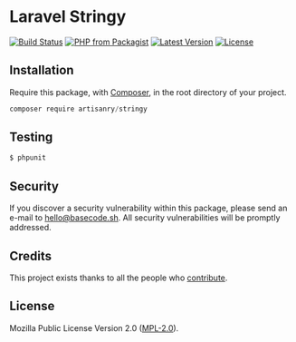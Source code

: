 # Laravel Stringy

[![Build Status](https://img.shields.io/travis/artisanry/Stringy/master.svg?style=flat-square)](https://travis-ci.org/artisanry/Stringy)
[![PHP from Packagist](https://img.shields.io/packagist/php-v/artisanry/stringy.svg?style=flat-square)]()
[![Latest Version](https://img.shields.io/github/release/artisanry/Stringy.svg?style=flat-square)](https://github.com/artisanry/Stringy/releases)
[![License](https://img.shields.io/packagist/l/artisanry/Stringy.svg?style=flat-square)](https://packagist.org/packages/artisanry/Stringy)

## Installation

Require this package, with [Composer](https://getcomposer.org/), in the root directory of your project.

```js
composer require artisanry/stringy
```

## Testing

``` bash
$ phpunit
```

## Security

If you discover a security vulnerability within this package, please send an e-mail to hello@basecode.sh. All security vulnerabilities will be promptly addressed.

## Credits

This project exists thanks to all the people who [contribute](../../contributors).

## License

Mozilla Public License Version 2.0 ([MPL-2.0](./LICENSE)).
